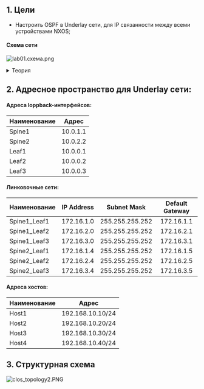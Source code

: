 ## 1. Цели
* Настроить OSPF в Underlay сети, для IP связанности между всеми устройствами NXOS;

#### Схема сети
![lab01.схема.png](lab01.схема.png)

<details> 
  
<summary> Теория </summary>

```

OSPF  в CLOS (задачи в Underlay):
- Доставка маршрутной информации
- Быстрая сходимость (+ BFD)
- Масштабируемость (до 300 роутеров в backbone)
- Поддержка большого количества префиксов
- Мультипротокольное использование (IPv4&IPv6)
- Распределение балансировки (ECMP)
- Удобство автоматизации
добавлять пока не кончатся порты на спайнах. Добавлением спайна можно расширить аплинки лифов.




```

</details>

## 2. Адресное пространство для Underlay сети:

#### Адреса loppback-интерфейсов:
|  Наименование |  Адрес   |
| :------------ |:--------:|
| Spine1        | 10.0.1.1 |
| Spine2        | 10.0.2.2 |
| Leaf1         | 10.0.0.1 |
| Leaf2         | 10.0.0.2 |
| Leaf3         | 10.0.0.3 |

#### Линковочные сети:
| Наименование | IP Address |   Subnet Mask   | Default Gateway |
| :----------- |:----------:|  :-----------:  | :-------------: |
| Spine1_Leaf1 | 172.16.1.0 | 255.255.255.252 |  172.16.1.1     |
| Spine1_Leaf2 | 172.16.2.0 | 255.255.255.252 |  172.16.2.1     |
| Spine1_Leaf3 | 172.16.3.0 | 255.255.255.252 |  172.16.3.1     |
| Spine2_Leaf1 | 172.16.1.4 | 255.255.255.252 |  172.16.1.5     |
| Spine2_Leaf2 | 172.16.2.4 | 255.255.255.252 |  172.16.2.5     |
| Spine2_Leaf3 | 172.16.3.4 | 255.255.255.252 |  172.16.3.5     |

#### Адреса хостов:
|Наименование |  Адрес           |
| :---------- |:----------------:|
| Host1       | 192.168.10.10/24 |
| Host2       | 192.168.10.20/24 |
| Host3       | 192.168.10.30/24 |
| Host4       | 192.168.10.40/24 |

## 3. Структурная схема

![clos_topology2.PNG](clos_topology2.PNG)
